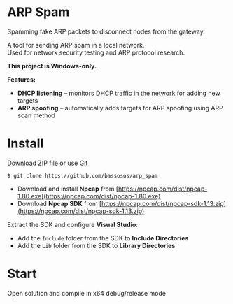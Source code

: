 # ARP Spam
Spamming fake ARP packets to disconnect nodes from the gateway.

A tool for sending ARP spam in a local network.  
Used for network security testing and ARP protocol research.

**This project is Windows-only.**

**Features:**  
- **DHCP listening** – monitors DHCP traffic in the network for adding new targets
- **ARP spoofing** – automatically adds targets for ARP spoofing using ARP scan method
  
# Install
Download ZIP file or use Git

 `$ git clone https://github.com/bassosos/arp_spam`
 
 - Download and install **Npcap** from [https://npcap.com/dist/npcap-1.80.exe](https://npcap.com/dist/npcap-1.80.exe)
 - Download **Npcap SDK** from [https://npcap.com/dist/npcap-sdk-1.13.zip](https://npcap.com/dist/npcap-sdk-1.13.zip)

Extract the SDK and configure **Visual Studio**: 
 - Add the `Include` folder from the SDK to **Include Directories** 
 - Add the `Lib` folder from the SDK to **Library Directories**

# Start
Open solution and compile in x64 debug/release mode
